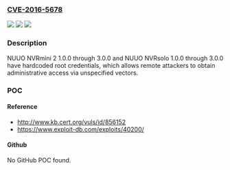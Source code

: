 ### [CVE-2016-5678](https://cve.mitre.org/cgi-bin/cvename.cgi?name=CVE-2016-5678)
![](https://img.shields.io/static/v1?label=Product&message=n%2Fa&color=blue)
![](https://img.shields.io/static/v1?label=Version&message=n%2Fa&color=blue)
![](https://img.shields.io/static/v1?label=Vulnerability&message=n%2Fa&color=brighgreen)

### Description

NUUO NVRmini 2 1.0.0 through 3.0.0 and NUUO NVRsolo 1.0.0 through 3.0.0 have hardcoded root credentials, which allows remote attackers to obtain administrative access via unspecified vectors.

### POC

#### Reference
- http://www.kb.cert.org/vuls/id/856152
- https://www.exploit-db.com/exploits/40200/

#### Github
No GitHub POC found.

